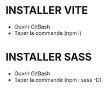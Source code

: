 # INSTALLER VITE
- Ouvrir GitBash
- Taper la commande (npm i)


# INSTALLER SASS
- Ouvrir GitBash
- Taper la commande (npm i sass -D)